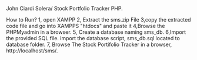 John Ciardi Solera/ Stock Portfolio Tracker PHP.

How to Run?
1, open XAMPP 
2, Extract the sms.zip File
3,copy the extracted code file and go into XAMPPS "htdocs" and paste it 
4,Browse the PHPMyadmin in a browser.
5, Create a database naming sms_db.
6,Import the provided SQL file. import the database script, sms_db.sql located to database folder.
7, Browse The Stock Portifolio Tracker in a browser, http://localhost/sms/.


